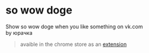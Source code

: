 so wow doge
======


Show so wow doge when you like something on vk.com  
by юрачка

>avaible in the chrome store as an [extension](https://chrome.google.com/webstore/detail/so-wow-doge/jgedbgomfaafnkbpbcbejigflkfladig?authuser=0)
